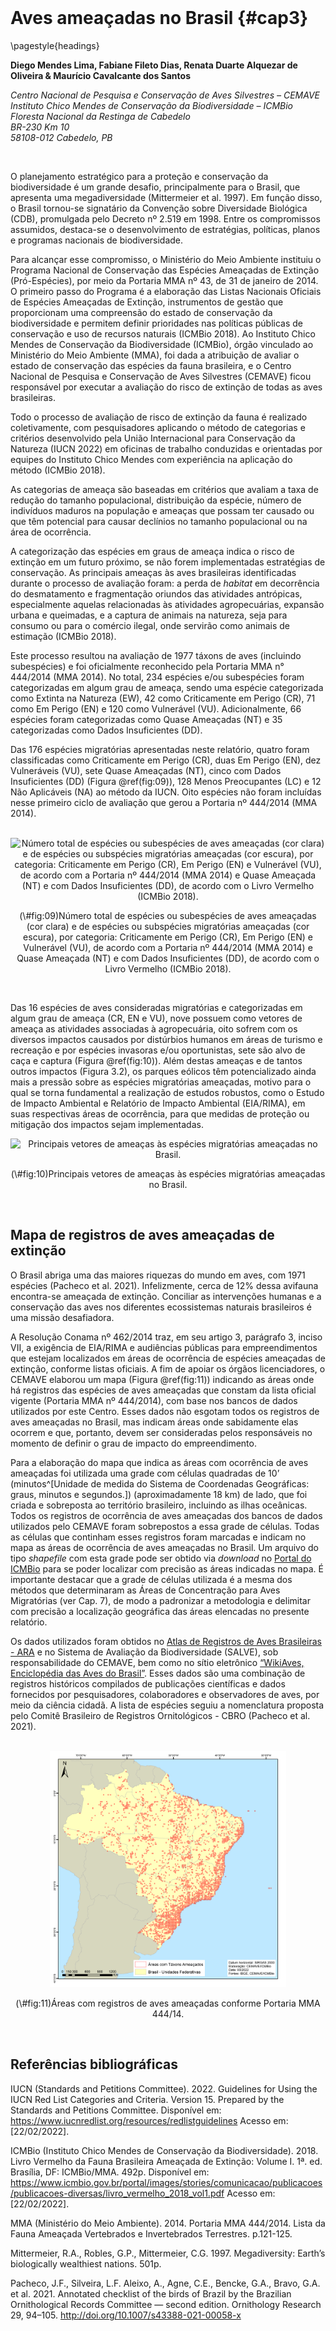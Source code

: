 <style> {
    margin: auto;
}
</style>





<style>
.html-widget {
    margin: auto;
}
</style>

<br>

# Aves ameaçadas no Brasil {#cap3}

\pagestyle{headings}


**Diego Mendes Lima, Fabiane Fileto Dias, Renata Duarte Alquezar de Oliveira & Maurício Cavalcante dos Santos**


*Centro Nacional de Pesquisa e Conservação de Aves Silvestres – CEMAVE*  
*Instituto Chico Mendes de Conservação da Biodiversidade – ICMBio*  
*Floresta Nacional da Restinga de Cabedelo*  
*BR-230 Km 10*  
*58108-012 Cabedelo, PB*  


<br>

O planejamento estratégico para a proteção e conservação da biodiversidade é um grande desafio, principalmente para o Brasil, que apresenta uma megadiversidade (Mittermeier et al. 1997). Em função disso, o Brasil tornou-se signatário da Convenção sobre Diversidade Biológica (CDB), promulgada pelo Decreto nº 2.519 em 1998. Entre os compromissos assumidos, destaca-se o desenvolvimento de estratégias, políticas, planos e programas nacionais de biodiversidade.  

Para alcançar esse compromisso, o Ministério do Meio Ambiente instituiu o Programa Nacional de Conservação das Espécies Ameaçadas de Extinção (Pró-Espécies), por meio da Portaria MMA nº 43, de 31 de janeiro de 2014. O primeiro passo do Programa é a elaboração das Listas Nacionais Oficiais de Espécies Ameaçadas de Extinção, instrumentos de gestão que proporcionam uma compreensão do estado de conservação da biodiversidade e permitem definir prioridades nas políticas públicas de conservação e uso de recursos naturais (ICMBio 2018). Ao Instituto Chico Mendes de Conservação da Biodiversidade (ICMBio), órgão vinculado ao Ministério do Meio Ambiente (MMA), foi dada a atribuição de avaliar o estado de conservação das espécies da fauna brasileira, e o Centro Nacional de Pesquisa e Conservação de Aves Silvestres (CEMAVE) ficou responsável por executar a avaliação do risco de extinção de todas as aves brasileiras.  

Todo o processo de avaliação de risco de extinção da fauna é realizado coletivamente, com pesquisadores aplicando o método de categorias e critérios desenvolvido pela União Internacional para Conservação da Natureza (IUCN 2022) em oficinas de trabalho conduzidas e orientadas por equipes do Instituto Chico Mendes com experiência na aplicação do método (ICMBio 2018).  

As categorias de ameaça são baseadas em critérios que avaliam a taxa de redução do tamanho populacional, distribuição da espécie, número de indivíduos maduros na população e ameaças que possam ter causado ou que têm potencial para causar declínios no tamanho populacional ou na área de ocorrência.  

A categorização das espécies em graus de ameaça indica o risco de extinção em um futuro próximo, se não forem implementadas estratégias de conservação. As principais ameaças às aves brasileiras identificadas durante o processo de avaliação foram: a perda de *habitat* em decorrência do desmatamento e fragmentação oriundos das atividades antrópicas, especialmente aquelas relacionadas às atividades agropecuárias, expansão urbana e queimadas, e a captura de animais na natureza, seja para consumo ou para o comércio ilegal, onde servirão como animais de estimação (ICMBio 2018).  

Este processo resultou na avaliação de 1977 táxons de aves (incluindo subespécies) e foi oficialmente reconhecido pela Portaria MMA n° 444/2014 (MMA 2014). No total, 234 espécies e/ou subespécies foram categorizadas em algum grau de ameaça, sendo uma espécie categorizada como Extinta na Natureza (EW), 42 como Criticamente em Perigo (CR), 71 como Em Perigo (EN) e 120 como Vulnerável (VU). Adicionalmente, 66 espécies foram categorizadas como Quase Ameaçadas (NT) e 35 categorizadas como Dados Insuficientes (DD).  

Das 176 espécies migratórias apresentadas neste relatório, quatro foram classificadas como Criticamente em Perigo (CR), duas Em Perigo (EN), dez Vulneráveis (VU), sete Quase Ameaçadas (NT), cinco com Dados Insuficientes (DD) (Figura \@ref(fig:09)), 128 Menos Preocupantes (LC) e 12 Não Aplicáveis (NA) ao método da IUCN. Oito espécies não foram incluídas nesse primeiro ciclo de avaliação que gerou a Portaria nº 444/2014 (MMA 2014).

<br>

<div class="figure" style="text-align: center">
<img src="04-cap03_files/figure-epub3/09-1.png" alt="Número total de espécies ou subespécies de aves ameaçadas (cor clara) e de espécies ou subspécies migratórias ameaçadas (cor escura), por categoria: Criticamente em Perigo (CR), Em Perigo (EN) e Vulnerável (VU), de acordo com a Portaria nº 444/2014 (MMA 2014) e Quase Ameaçada (NT) e com Dados Insuficientes (DD), de acordo com o Livro Vermelho (ICMBio 2018)." width="70%" />
<p class="caption">(\#fig:09)Número total de espécies ou subespécies de aves ameaçadas (cor clara) e de espécies ou subspécies migratórias ameaçadas (cor escura), por categoria: Criticamente em Perigo (CR), Em Perigo (EN) e Vulnerável (VU), de acordo com a Portaria nº 444/2014 (MMA 2014) e Quase Ameaçada (NT) e com Dados Insuficientes (DD), de acordo com o Livro Vermelho (ICMBio 2018).</p>
</div>
 

<br>

Das 16 espécies de aves consideradas migratórias e categorizadas em algum grau de ameaça (CR, EN e VU), nove possuem como vetores de ameaça as atividades associadas à agropecuária, oito sofrem com os diversos impactos causados por distúrbios humanos em áreas de turismo e recreação e por espécies invasoras e/ou oportunistas, sete são alvo de caça e captura (Figura \@ref(fig:10)). Além destas ameaças e de tantos outros impactos (Figura 3.2), os parques eólicos têm potencializado ainda mais a pressão sobre as espécies migratórias ameaçadas, motivo para o qual se torna fundamental a realização de estudos robustos, como o Estudo de Impacto Ambiental e Relatório de Impacto Ambiental (EIA/RIMA), em suas respectivas áreas de ocorrência, para que medidas de proteção ou mitigação dos impactos sejam implementadas.



<div class="figure" style="text-align: center">
<img src="04-cap03_files/figure-epub3/10-1.png" alt="Principais vetores de ameaças às espécies migratórias ameaçadas no Brasil." width="65%" />
<p class="caption">(\#fig:10)Principais vetores de ameaças às espécies migratórias ameaçadas no Brasil.</p>
</div>

<br>


## Mapa de registros de aves ameaçadas de extinção
 
O Brasil abriga uma das maiores riquezas do mundo em aves, com 1971 espécies (Pacheco et al. 2021). Infelizmente, cerca de 12% dessa avifauna encontra-se ameaçada de extinção. Conciliar as intervenções humanas e a conservação das aves nos diferentes ecossistemas naturais brasileiros é uma missão desafiadora.  

A Resolução Conama nº 462/2014 traz, em seu artigo 3, parágrafo 3, inciso VII, a exigência de EIA/RIMA e audiências públicas para empreendimentos que estejam localizados em áreas de ocorrência de espécies ameaçadas de extinção, conforme listas oficiais. A fim de apoiar os órgãos licenciadores, o CEMAVE elaborou um mapa (Figura \@ref(fig:11)) indicando as áreas onde há registros das espécies de aves ameaçadas que constam da lista oficial vigente (Portaria MMA nº 444/2014), com base nos bancos de dados utilizados por este Centro. Esses dados não esgotam todos os registros de aves ameaçadas no Brasil, mas indicam áreas onde sabidamente elas ocorrem e que, portanto, devem ser consideradas pelos responsáveis no momento de definir o grau de impacto do empreendimento.  

Para a elaboração do mapa que indica as áreas com ocorrência de aves ameaçadas foi utilizada uma grade com células quadradas de 10’ (minutos^[Unidade de medida do Sistema de Coordenadas Geográficas: graus, minutos e segundos.]) (aproximadamente 18 km) de lado, que foi criada e sobreposta ao território brasileiro, incluindo as ilhas oceânicas. Todos os registros de ocorrência de aves ameaçadas dos bancos de dados utilizados pelo CEMAVE foram sobrepostos a essa grade de células. Todas as células que continham esses registros foram marcadas e indicam no mapa as áreas de ocorrência de aves ameaçadas no Brasil. Um arquivo do tipo *shapefile* com esta grade pode ser obtido via *download* no [Portal do ICMBio](https://www.icmbio.gov.br/portal/) para se poder localizar com precisão as áreas indicadas no mapa. É importante destacar que a grade de células utilizada é a mesma dos métodos que determinaram as Áreas de Concentração para Aves Migratórias (ver Cap. 7), de modo a padronizar a metodologia e delimitar com precisão a localização geográfica das áreas elencadas no presente relatório.  

 
Os dados utilizados foram obtidos no [Atlas de Registros de Aves Brasileiras - ARA](http://ara.cemave.gov.br) e no Sistema de Avaliação da Biodiversidade (SALVE), sob responsabilidade do CEMAVE, bem como no sítio eletrônico  [“WikiAves, Enciclopédia das Aves do Brasil”](http://www.wikiaves.com). Esses dados são uma combinação de registros históricos compilados de publicações científicas e dados fornecidos por pesquisadores, colaboradores e observadores de aves, por meio da ciência cidadã. A lista de espécies seguiu a nomenclatura proposta pelo Comitê Brasileiro de Registros Ornitológicos - CBRO (Pacheco et al. 2021).

<br>

<div class="figure" style="text-align: center">
<img src="imagens/cap03/Figura_3.3.png" alt="Áreas com registros de aves ameaçadas conforme Portaria MMA 444/14." width="75%" />
<p class="caption">(\#fig:11)Áreas com registros de aves ameaçadas conforme Portaria MMA 444/14.</p>
</div>


<br> 


## Referências bibliográficas
 
IUCN (Standards and Petitions Committee). 2022. Guidelines for Using the IUCN Red List Categories and Criteria. Version 15. Prepared by the Standards and Petitions Committee. Disponível em:  https://www.iucnredlist.org/resources/redlistguidelines  Acesso em: [22/02/2022].  

ICMBio (Instituto Chico Mendes de Conservação da Biodiversidade). 2018. Livro Vermelho da Fauna Brasileira Ameaçada de Extinção: Volume I. 1ª. ed. Brasília, DF: ICMBio/MMA. 492p. Disponível em: https://www.icmbio.gov.br/portal/images/stories/comunicacao/publicacoes/publicacoes-diversas/livro_vermelho_2018_vol1.pdf Acesso em: [22/02/2022].  

MMA (Ministério do Meio Ambiente). 2014. Portaria MMA 444/2014. Lista da Fauna Ameaçada Vertebrados e Invertebrados Terrestres. p.121-125.  

Mittermeier, R.A., Robles, G.P., Mittermeier, C.G. 1997. Megadiversity: Earth’s biologically wealthiest nations. 501p.  

Pacheco, J.F., Silveira, L.F. Aleixo, A., Agne, C.E., Bencke, G.A., Bravo, G.A. et al. 2021. Annotated checklist of the birds of Brazil by the Brazilian Ornithological Records Committee — second edition. Ornithology Research 29, 94–105. http://doi.org/10.1007/s43388-021-00058-x  



